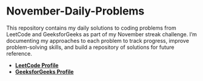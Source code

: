 # November-Daily-Problems
This repository contains my daily solutions to coding problems from LeetCode and GeeksforGeeks as part of my November streak challenge. I’m documenting my approaches to each problem to track progress, improve problem-solving skills, and build a repository of solutions for future reference.

- **[LeetCode Profile](https://leetcode.com/u/dsuryaprakash89/)**
- **[GeeksforGeeks Profile](https://www.geeksforgeeks.org/user/dsp8980/)**
